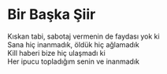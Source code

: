 # Bir Başka Şiir

Kıskan tabi, sabotaj vermenin de faydası yok ki<br>
Sana hiç inanmadık, öldük hiç ağlamadık<br>
Kill haberi bize hiç ulaşmadı ki<br>
Her ipucu topladığım senin ve inanmadık<br>
